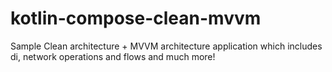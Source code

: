 # kotlin-compose-clean-mvvm
Sample Clean architecture + MVVM architecture application which includes di, network operations and flows and much more!
